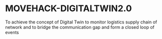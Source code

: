 # MOVEHACK-DIGITALTWIN2.0
To achieve the concept of Digital Twin to monitor logistics supply chain of network and to bridge the communication gap and form a closed loop of events
